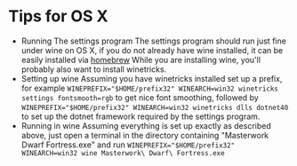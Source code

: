 # Tips for OS X
* Running The settings program
  The settings program should run just fine under wine on OS X, if you do not already have wine installed, it can be easily installed via [homebrew](https://brew.sh) While you are installing wine, you'll probably also want to install winetricks.
* Setting up wine
  Assuming you have winetricks installed set up a prefix, for example `WINEPREFIX="$HOME/prefix32" WINEARCH=win32 winetricks settings fontsmooth=rgb` to get nice font smoothing, followed by `WINEPREFIX="$HOME/prefix32" WINEARCH=win32 winetricks dlls dotnet40` to set up the dotnet framework required by the settings program.
* Running in wine
  Assuming everything is set up exactly as described above, just open a terminal in the directory containing "Masterwork Dwarf Fortress.exe" and run `WINEPREFIX="$HOME/prefix32" WINEARCH=win32 wine Masterwork\ Dwarf\ Fortress.exe`





